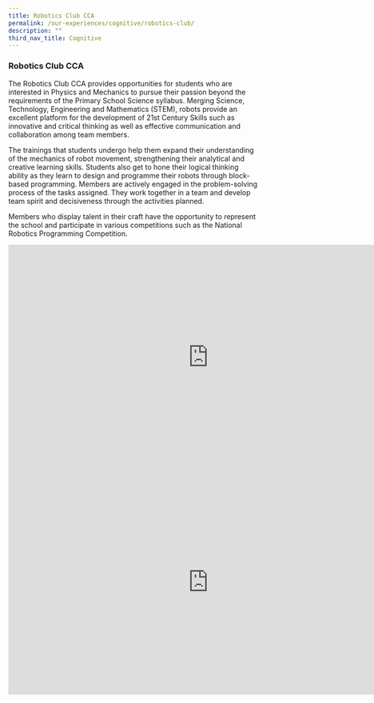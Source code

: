 ```yaml
---
title: Robotics Club CCA
permalink: /our-experiences/cognitive/robotics-club/
description: ""
third_nav_title: Cognitive
---
```

### **Robotics Club CCA**
The Robotics Club CCA provides opportunities for students who are interested in Physics and Mechanics to pursue their passion beyond the requirements of the Primary School Science syllabus. Merging Science, Technology, Engineering and Mathematics (STEM), robots provide an excellent platform for the development of 21st Century Skills such as innovative and critical thinking as well as effective communication and collaboration among team members.

The trainings that students undergo help them expand their understanding of the mechanics of robot movement, strengthening their analytical and creative learning skills. Students also get to hone their logical thinking ability as they learn to design and programme their robots through block-based programming. Members are actively engaged in the problem-solving process of the tasks assigned. They work together in a team and develop team spirit and decisiveness through the activities planned. 

Members who display talent in their craft have the opportunity to represent the school and participate in various competitions such as the National Robotics Programming Competition. 

<iframe allowfullscreen="" allow="accelerometer; autoplay; clipboard-write; encrypted-media; gyroscope; picture-in-picture" frameborder="0" title="11. Robotics CCA promo video" src="https://www.youtube.com/embed/D7WqBRxyN5w" height="450" width="800"></iframe>

<iframe allowfullscreen="true" height="450" width="800" frameborder="0" src="https://docs.google.com/presentation/d/e/2PACX-1vT-l0dzMBJLLQHQE15Pl7kDzMaxdnZx3MtNIujXj8XVnu9uxznNpczwZfTAaVCeiEc_VR-SCMLLi7oY/embed?start=false&amp;loop=false&amp;delayms=3000"></iframe>